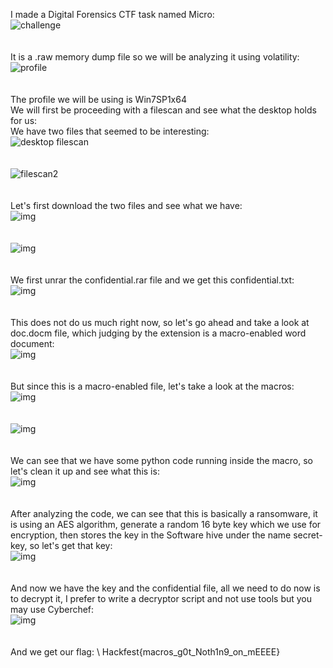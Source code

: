 I made a Digital Forensics CTF task named Micro:\
![challenge](images/image_2023-06-25_122238238.png)\
<br />
<br />
It is a .raw memory dump file so we will be analyzing it using volatility: \
![profile](images/image_2023-06-25_122651391.png)\
<br />
<br />
The profile we will be using is Win7SP1x64 \
We will first be proceeding with a filescan and see what the desktop holds for us:\
We have two files that seemed to be interesting:\
![desktop filescan](images/image_2023-06-25_123012529.png)\
<br />
<br />
![filescan2](images/image_2023-06-25_123154888.png)\
<br />
<br />
Let's first download the two files and see what we have: \
![img](images/image_2023-06-25_123317980.png)\
<br />
<br />
![img](images/image_2023-06-25_123535668.png)\
<br />
<br />
We first unrar the confidential.rar file and we get this confidential.txt:\
![img](images/image_2023-06-25_123727203.png)\
<br />
<br />
This does not do us much right now, so let's go ahead and take a look at doc.docm file, which judging by the extension is a macro-enabled word document: \
![img](images/image_2023-06-25_123855033.png)\
<br />
<br />
But since this is a macro-enabled file, let's take a look at the macros:\
![img](images/image_2023-06-25_124008759.png)\
<br />
<br />
![img](images/image_2023-06-25_124051394.png)\
<br />
<br />
We can see that we have some python code running inside the macro, so let's clean it up and see what this is:\
![img](images/image_2023-06-25_124615276.png)\
<br />
<br />
After analyzing the code, we can see that this is basically a ransomware, it is using an AES algorithm, generate a random 16 byte key which we use for encryption, then stores the key in the Software hive under the name secret-key, so let's get that key:\
![img](images/image_2023-06-25_125346199.png)\
<br />
<br />
And now we have the key and the confidential file, all we need to do now is to decrypt it, I prefer to write a decryptor script and not use tools but you may use Cyberchef: \
![img](images/image_2023-06-25_130120983.png)\
<br />
<br />
And we get our flag: \ 
Hackfest{macros_g0t_Noth1n9_on_mEEEE}

